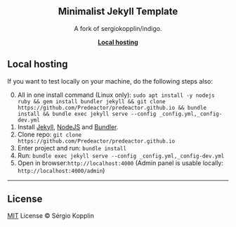 <p align="center">
    <h2 align="center">Minimalist Jekyll Template</a></h2>
</p>

<p align="center">A fork of <bold>sergiokopplin/indigo</bold>.</p>

<p align="center">
    <b><a href="README.md#local-hosting">Local hosting</a></b>
</p>

## Local hosting
If you want to test locally on your machine, do the following steps also:

0. All in one install command (Linux only): `sudo apt install -y nodejs ruby && gem install bundler jekyll && git clone https://github.com/Predeactor/predeactor.github.io && bundle install && bundle exec jekyll serve --config _config.yml,_config-dev.yml`
1. Install [Jekyll](https://jekyllrb.com), [NodeJS](https://nodejs.org/) and [Bundler](https://bundler.io/).
2. Clone repo: `git clone https://github.com/Predeactor/predeactor.github.io`
3. Enter project and run: `bundle install`
4. Run: `bundle exec jekyll serve --config _config.yml,_config-dev.yml`
5. Open in browser:`http://localhost:4000` (Admin panel is usable locally: `http://localhost:4000/admin`)

---
## License

[MIT](https://kopplin.mit-license.org/) License © Sérgio Kopplin
